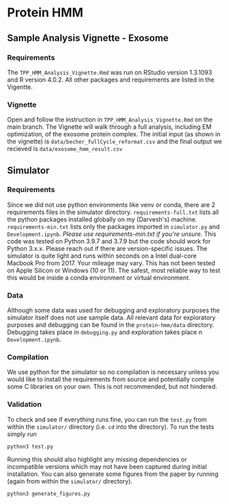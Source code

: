 # Protein HMM

## Sample Analysis Vignette - Exosome
### Requirements 
The `TPP_HMM_Analysis_Vignette.Rmd` was run on RStudio version 1.3.1093 and R version 4.0.2. All other packages and requirements are listed in the Vigentte.

### Vignette
Open and follow the instruction in `TPP_HMM_Analysis_Vignette.Rmd` on the main branch. The Vignette will walk through a full analysis, including EM optimization, of the exosome protein complex. The initial input (as shown in the vignette) is `data/becher_fullCycle_reformat.csv` and the final output we recieved is `data/exosome_hmm_result.csv`

## Simulator
### Requirements 
Since we did not use python environments like venv or conda, there are 2 requirements files in the simulator directory. `requirements-full.txt` lists all the python packages installed globally on my (Darvesh's) machine. `requirements-min.txt` lists only the packages imported in `simulator.py` and `Development.ipynb`. *Please use requirements-min.txt if you're unsure*. This code was tested on Python 3.9.7 and 3.7.9 but the code should work for Python 3.x.x. Please reach out if there are version-specific issues. The simulator is quite light and runs within seconds on a Intel dual-core Macbook Pro from 2017. Your mileage may vary. This has not been tested on Apple Silicon or Windows (10 or 11). The safest, most reliable way to test this would be inside a conda environment or virtual environment.

### Data
Although some data was used for debugging and exploratory purposes the simulator itself does not use sample data. All relevant data for exploratory purposes and debugging can be found in the `protein-hmm/data` directory. Debugging takes place in `debugging.py` and exploration takes place n `Development.ipynb`.

### Compilation 
We use python for the simulator so no compilation is necessary unless you would like to install the requirements from source and potentially compile some C libraries on your own. This is not recommended, but not hindered.

### Validation
To check and see if everything runs fine, you can run the `test.py` from within the `simulator/` directory (i.e. `cd` into the directory). To run the tests simply run 

```
python3 test.py
```

Running this should also highlight any missing dependencies or incompatible versions which may not have been captured during initial installation. You can also generate some figures from the paper by running (again from within the `simulator/` directory).

```
python3 generate_figures.py
```
